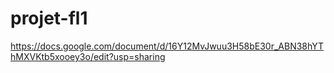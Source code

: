 # projet-fl1

https://docs.google.com/document/d/16Y12MvJwuu3H58bE30r_ABN38hYThMXVKtb5xooey3o/edit?usp=sharing
